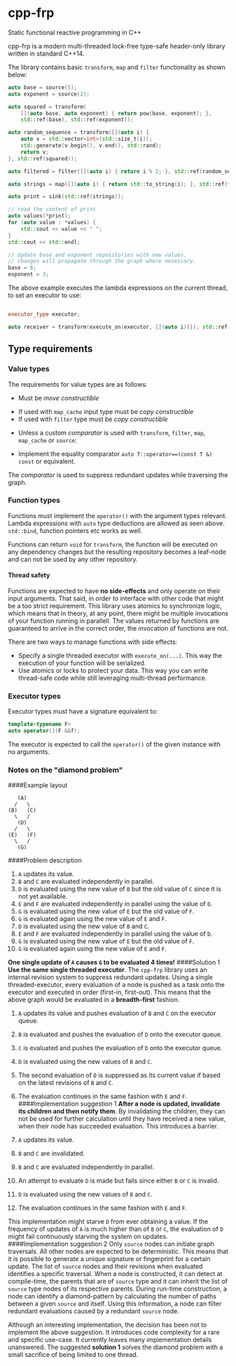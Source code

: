 # cpp-frp
Static functional reactive programming in C++

cpp-frp is a modern multi-threaded lock-free type-safe header-only library written in standard C++14.

The library contains basic `transform`, `map` and `filter` functionality as shown below:

```C++
auto base = source(5);
auto exponent = source(2);

auto squared = transform(
	[](auto base, auto exponent) { return pow(base, exponent); },
	std::ref(base), std::ref(exponent));

auto random_sequence = transform([](auto i) {
	auto v = std::vector<int>(std::size_t(i));
	std::generate(v.begin(), v.end(), std::rand);
	return v;
}, std::ref(squared));

auto filtered = filter([](auto i) { return i % 2; }, std::ref(random_sequence));

auto strings = map([](auto i) { return std::to_string(i); }, std::ref(filtered));

auto print = sink(std::ref(strings));

// read the content of print
auto values(*print);
for (auto value : *values) {
	std::cout << value << " ";
}
std::cout << std::endl;

// Update base and exponent repositories with new values.
// changes will propagate through the graph where necessary.
base = 6;
exponent = 3;
```

The above example executes the lambda expressions on the current thread, to set an executor to use:

```C++

executor_type executor;

auto receiver = transform(execute_on(executor, [](auto i){}), std::ref(provider));
```

## Type requirements
### Value types
The requirements for value types are as follows:

 - Must be *move constructible*
  * If used with ```map_cache``` input type must be *copy constructible*
  * If used with ```filter``` type must be *copy constructible*
 - Unless a custom *comparator* is used with ```transform```, ```filter```, ```map```, ```map_cache``` or ```source```:
  * Implement the equality comparator ```auto T::operator==(const T &) const``` or equivalent.

The *comparator* is used to suppress redundant updates while traversing the graph.

### Function types
Functions must implement the ```operator()``` with the argument types relevant. Lambda expressions with ```auto``` type deductions are allowed as seen above. ```std::bind```, function pointers etc works as well.

Functions can return ```void``` for ```transform```, the function will be executed on any dependency changes but the resulting repository becomes a leaf-node and can not be used by any other repository.

#### Thread safety
Functions are expected to have **no side-effects** and only operate on their input arguments. That said, in order to interface with other code that might be a too strict requirement. This library uses atomics to synchronize logic, which means that in theory, at any point, there might be multiple invocations of your function running in parallell. The values returned by functions are guaranteed to arrive in the correct order, the invocation of functions are not.

There are two ways to manage functions with side effects:
 - Specify a single threaded executor with ```execute_on(...)```. This way the execution of your function will be serialized.
 - Use atomics or locks to protect your data. This way you can write thread-safe code while still leveraging multi-thread performance.

### Executor types
Executor types must have a signature equivalent to:
```C++
template<typename F>
auto operator()(F &&f);
```

The executor is expected to call the ```operator()``` of the given instance with no arguments.

### Notes on the "diamond problem"

####Example layout
```
   (A)
  /   \
(B)   (C)
  \   /
   (D)
  /   \
(E)   (F)
  \   /
   (G)
```
####Problem description

 1. ```A``` updates its value.
 2. ```B``` and ```C``` are evaluated independently in parallel.
 3. ```D``` is evaluated using the new value of ```B``` but the old value of ```C``` since it is not yet available.
 4. ```E``` and ```F``` are evaluated independently in parallel using the value of ```D```.
 5. ```G``` is evaluated using the new value of ```E``` but the old value of ```F```.
 6. ```G``` is evaluated again using the new value of ```E``` and ```F```.
 7. ```D``` is evaluated using the new value of ```B``` and ```C```.
 8. ```E``` and ```F``` are evaluated independently in parallel using the value of ```D```.
 9. ```G``` is evaluated using the new value of ```E``` but the old value of ```F```.
 10. ```G``` is evaluated again using the new value of ```E``` and ```F```.

**One single update of ```A``` causes ```G``` to be evaluated 4 times!**
####Solution 1
**Use the same single threaded executor**. The ```cpp-frp``` library uses an internal revision system to suppress redundant updates. Using a single threaded-executor, every evaluation of a node is pushed as a task onto the executor and executed in order (first-in, first-out). This means that the above graph would be evaluated in a **breadth-first** fashion.

 1. ```A``` updates its value and pushes evaluation of ```B``` and ```C``` on the executor queue.
 2. ```B``` is evaluated and pushes the evaluation of ```D``` onto the executor queue.
 3. ```C``` is evaluated and pushes the evaluation of ```D``` onto the executor queue.
 4. ```D``` is evaluated using the new values of ```B``` and ```C```.
 5. The second evaluation of ```D``` is suppressed as its current value if based on the latest revisions of ```B``` and ```C```.
 6. The evaluation continues in the same fashion with ```E``` and ```F```.
####Implementation suggestion 1
**After a node is updated, invalidate its children and then notify them**. By invalidating the children, they can not be used for further calculation until they have received a new value, when their node has succeeded evaluation. This introduces a barrier.

 1. ```A``` updates its value.
 2. ```B``` and ```C``` are invalidated.
 3. ```B``` and ```C``` are evaluated independently in parallel.
 4. An attempt to evaluate ```D``` is made but fails since either ```B``` or ```C``` is invalid.
 5. ```D``` is evaluated using the new values of ```B``` and ```C```.
 6. The evaluation continues in the same fashion with ```E``` and ```F```.

This implementation might starve ```D``` from ever obtaining a value. If the frequency of updates of ```A``` is much higher than of ```B``` or ```C```, the evaluation of ```D``` might fail continuously starving the system on updates.
####Implementation suggestion 2
Only ```source``` nodes can initiate graph traversals. All other nodes are expected to be deterministic. This means that it is possible to generate a unique signature or fingerprint for a certain update. The list of ```source``` nodes and their revisions when evaluated identifies a specific traversal. When a node is constructed, it can detect at compile-time, the parents that are of ```source``` type and it can inherit the list of ```source``` type nodes of its respective parents. During run-time construction, a node can identify a diamond-pattern by calculating the number of paths between a given ```source``` and itself. Using this information, a node can filter redundant evaluations caused by a redundant ```source``` node.

Although an interesting implementation, the decision has been not to implement the above suggestion. It introduces code complexity for a rare and specific use-case. It currently leaves many implementation details unanswered. The suggested **solution 1** solves the diamond problem with a small sacrifice of being limited to one thread.